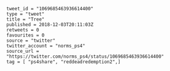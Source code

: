 ```
tweet_id = "1069685463936614400"
type = "tweet"
title = "Tree"
published = 2018-12-03T20:11:03Z
retweets = 0
favourites = 0
source = "twitter"
twitter_account = "norms_ps4"
source_url = "https://twitter.com/norms_ps4/status/1069685463936614400"
tag = [ "ps4share", "reddeadredemption2",]
```

<p class='image'><img src='https://mnf.m17s.net/2018/12/03/DthJQkXWwAA83G7.jpg' alt=''></p>


